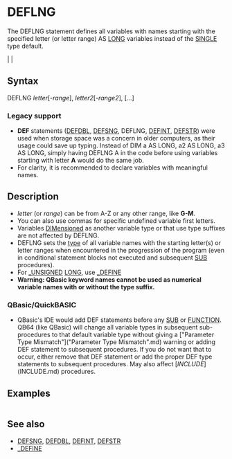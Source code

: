 # DEFLNG

The DEFLNG statement defines all variables with names starting with the specified letter (or letter range) AS [LONG](LONG.md) variables instead of the [SINGLE](SINGLE.md) type default.

  

|  |

## Syntax

DEFLNG *letter*[-*range*], *letter2*[-*range2*], [...]
### Legacy support

* **DEF** statements ([DEFDBL](DEFDBL.md), [DEFSNG](DEFSNG.md), DEFLNG, [DEFINT](DEFINT.md), [DEFSTR](DEFSTR.md)) were used when storage space was a concern in older computers, as their usage could save up typing. Instead of DIM a AS LONG, a2 AS LONG, a3 AS LONG, simply having DEFLNG A in the code before using variables starting with letter **A** would do the same job.
* For clarity, it is recommended to declare variables with meaningful names.

  

## Description

* *letter* (or *range*) can be from A-Z or any other range, like **G-M**.
* You can also use commas for specific undefined variable first letters.
* Variables [DIMensioned](DIMensioned.md) as another variable type or that use type suffixes are not affected by DEFLNG.
* DEFLNG sets the [type](type.md) of all variable names with the starting letter(s) or letter ranges when encountered in the progression of the program (even in conditional statement blocks not executed and subsequent [SUB](SUB.md) procedures).
* For [_UNSIGNED](_UNSIGNED.md) [LONG](LONG.md), use [_DEFINE](_DEFINE.md)
* **Warning: QBasic keyword names cannot be used as numerical variable names with or without the type suffix.**

### QBasic/QuickBASIC

* QBasic's IDE would add DEF statements before any [SUB](SUB.md) or [FUNCTION](FUNCTION.md). QB64 (like QBasic) will change all variable types in subsequent sub-procedures to that default variable type without giving a ["Parameter Type Mismatch"]("Parameter Type Mismatch".md) warning or adding DEF statement to subsequent procedures. If you do not want that to occur, either remove that DEF statement or add the proper DEF type statements to subsequent procedures. May also affect [$INCLUDE]($INCLUDE.md) procedures.

  

## Examples

``` DEFLNG A, F-H, M  'With the above, all variables with names starting with A, F, G, H and M 'will be of type LONG, unless they have a type suffix 'indicating another type or they are [dimensioned](dimensioned.md) differently  
```

  

## See also

* [DEFSNG](DEFSNG.md), [DEFDBL](DEFDBL.md), [DEFINT](DEFINT.md), [DEFSTR](DEFSTR.md)
* [_DEFINE](_DEFINE.md)

  
